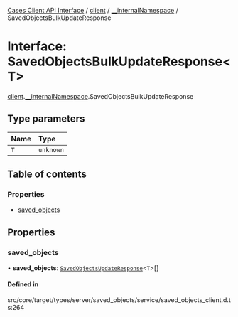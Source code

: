 [Cases Client API Interface](../README.md) / [client](../modules/client.md) / [\_\_internalNamespace](../modules/client.__internalNamespace.md) / SavedObjectsBulkUpdateResponse

# Interface: SavedObjectsBulkUpdateResponse<T\>

[client](../modules/client.md).[__internalNamespace](../modules/client.__internalNamespace.md).SavedObjectsBulkUpdateResponse

## Type parameters

| Name | Type |
| :------ | :------ |
| `T` | `unknown` |

## Table of contents

### Properties

- [saved\_objects](client.__internalNamespace.SavedObjectsBulkUpdateResponse.md#saved_objects)

## Properties

### saved\_objects

• **saved\_objects**: [`SavedObjectsUpdateResponse`](client.__internalNamespace.SavedObjectsUpdateResponse.md)<`T`\>[]

#### Defined in

src/core/target/types/server/saved_objects/service/saved_objects_client.d.ts:264
